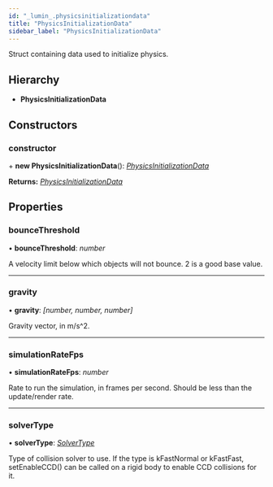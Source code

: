 ```yaml
---
id: "_lumin_.physicsinitializationdata"
title: "PhysicsInitializationData"
sidebar_label: "PhysicsInitializationData"
---
```


Struct containing data used to initialize physics.

## Hierarchy

* **PhysicsInitializationData**

## Constructors

###  constructor

\+ **new PhysicsInitializationData**(): *[PhysicsInitializationData](_lumin_.physicsinitializationdata.md)*

**Returns:** *[PhysicsInitializationData](_lumin_.physicsinitializationdata.md)*

## Properties

###  bounceThreshold

• **bounceThreshold**: *number*

A velocity limit below which objects will not bounce. 2 is a good base value.

___

###  gravity

• **gravity**: *[number, number, number]*

Gravity vector, in m/s^2.

___

###  simulationRateFps

• **simulationRateFps**: *number*

Rate to run the simulation, in frames per second. Should be less
than the update/render rate.

___

###  solverType

• **solverType**: *[SolverType](../enums/_lumin_.physics.solvertype.md)*

Type of collision solver to use. If the type is kFastNormal or kFastFast,
setEnableCCD() can be called on a rigid body to enable CCD collisions for it.
